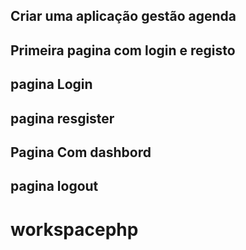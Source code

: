 ## Criar uma aplicação gestão agenda

## Primeira pagina com login e registo

## pagina Login

## pagina resgister

## Pagina Com dashbord

## pagina logout
# workspacephp
